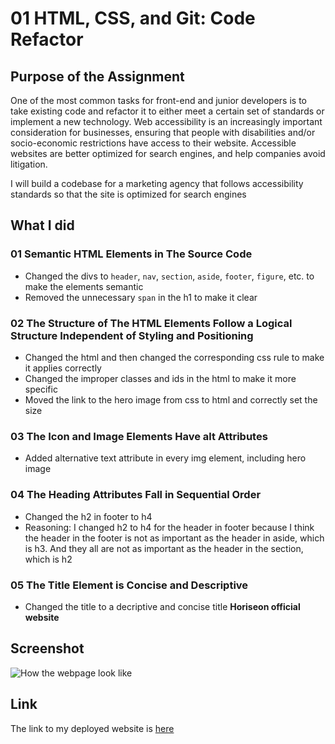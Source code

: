 # 01 HTML, CSS, and Git: Code Refactor

## Purpose of the Assignment

One of the most common tasks for front-end and junior developers is to take existing code and refactor it to either meet a certain set of standards or implement a new technology. Web accessibility is an increasingly important consideration for businesses, ensuring that people with disabilities and/or socio-economic restrictions have access to their website. Accessible websites are better optimized for search engines, and help companies avoid litigation.

I will build a codebase for a marketing agency that follows accessibility standards so that the site is optimized for search engines

## What I did

### 01 Semantic HTML Elements in The Source Code

- Changed the divs to ```header```, ```nav```, ```section```, ```aside```, ```footer```, ```figure```, etc. to make the elements semantic
- Removed the unnecessary  ```span``` in the h1 to make it clear

### 02 The Structure of The HTML Elements Follow a Logical Structure Independent of Styling and Positioning

- Changed the html and then changed the corresponding css rule to make it applies correctly
- Changed the improper classes and ids in the html to make it more specific
- Moved the link to the hero image from css to html and correctly set the size

### 03 The Icon and Image Elements Have alt Attributes

- Added alternative text attribute in every img element, including hero image

### 04 The Heading Attributes Fall in Sequential Order

- Changed the h2 in footer to h4
- Reasoning: I changed h2 to h4 for the header in footer because I think the header in the footer is not as important as the header in aside, which is h3. And they all are not as important as the header in the section, which is h2

### 05 The Title Element is Concise and Descriptive

- Changed the title to a decriptive and concise title __Horiseon official website__

## Screenshot

![How the webpage look like](./assets/images/screencapture-file-Users-chenwang-Desktop-msu-BootcampChallenge1-index-html-2022-02-12-12_42_55.png)

## Link
The link to my deployed website is [here](https://wangheer2010.github.io/BootcampChallenge1/)